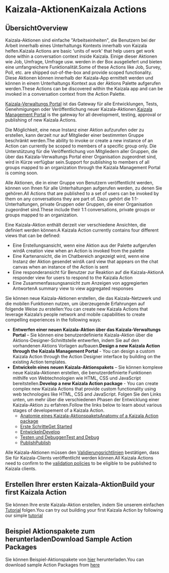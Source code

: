 # <a name="kaizala-actions"></a><span data-ttu-id="e3d3c-101">Kaizala-Aktionen</span><span class="sxs-lookup"><span data-stu-id="e3d3c-101">Kaizala Actions</span></span>

## <a name="overview"></a><span data-ttu-id="e3d3c-102">Übersicht</span><span class="sxs-lookup"><span data-stu-id="e3d3c-102">Overview</span></span>
<span data-ttu-id="e3d3c-103">Kaizala-Aktionen sind einfache "Arbeitseinheiten", die Benutzern bei der Arbeit innerhalb eines Unterhaltungs Kontexts innerhalb von Kaizala helfen.</span><span class="sxs-lookup"><span data-stu-id="e3d3c-103">Kaizala Actions are basic 'units of work' that help users get work done within a conversation context inside Kaizala.</span></span> <span data-ttu-id="e3d3c-104">Einige dieser Aktionen wie Job, Umfrage, Umfrage usw. werden in der Box ausgeliefert und bieten eine umfangreichere Funktionalität.</span><span class="sxs-lookup"><span data-stu-id="e3d3c-104">Some of these Actions like Job, Survey, Poll, etc. are shipped out-of-the-box and provide scoped functionality.</span></span> <span data-ttu-id="e3d3c-105">Diese Aktionen können innerhalb der Kaizala-App ermittelt werden und können in einem Unterhaltungs Kontext aus der Aktions Palette aufgerufen werden.</span><span class="sxs-lookup"><span data-stu-id="e3d3c-105">These Actions can be discovered within the Kaizala app and can be invoked in a conversation context from the Action Palette.</span></span> 

<span data-ttu-id="e3d3c-106">[Kaizala-Verwaltungs Portal](https://manage.kaiza.la) ist das Gateway für alle Entwicklungen, Tests, Genehmigungen oder Veröffentlichung neuer Kaizala-Aktionen.</span><span class="sxs-lookup"><span data-stu-id="e3d3c-106">[Kaizala Management Portal](https://manage.kaiza.la) is the gateway for all development, testing, approval or publishing of new Kaizala Actions.</span></span>

<span data-ttu-id="e3d3c-107">Die Möglichkeit, eine neue Instanz einer Aktion aufzurufen oder zu erstellen, kann derzeit nur auf Mitglieder einer bestimmten Gruppe beschränkt werden.</span><span class="sxs-lookup"><span data-stu-id="e3d3c-107">The ability to invoke or create a new instance of an Action can currently be scoped to members of a specific group only.</span></span> <span data-ttu-id="e3d3c-108">Die Unterstützung für die Veröffentlichung von Mitgliedern aller Gruppen, die über das Kaizala-Verwaltungs Portal einer Organisation zugeordnet sind, wird in Kürze verfügbar sein.</span><span class="sxs-lookup"><span data-stu-id="e3d3c-108">Support for publishing to members of all groups mapped to an organization through the Kaizala Management Portal is coming soon.</span></span>

<span data-ttu-id="e3d3c-109">Alle Aktionen, die in einer Gruppe von Benutzern veröffentlicht werden, können von Ihnen für alle Unterhaltungen aufgerufen werden, zu denen Sie gehören.</span><span class="sxs-lookup"><span data-stu-id="e3d3c-109">All Actions that are published to a set of users can be invoked by them on any conversations they are part of.</span></span> <span data-ttu-id="e3d3c-110">Dazu gehört die 1:1-Unterhaltungen, private Gruppen oder Gruppen, die einer Organisation zugeordnet sind.</span><span class="sxs-lookup"><span data-stu-id="e3d3c-110">These include their 1:1 conversations, private groups or groups mapped to an organization.</span></span>

<span data-ttu-id="e3d3c-111">Eine Kaizala-Aktion enthält derzeit vier verschiedene Ansichten, die definiert werden können:</span><span class="sxs-lookup"><span data-stu-id="e3d3c-111">A Kaizala Action currently contains four different views that can be defined:</span></span>

* <span data-ttu-id="e3d3c-112">Eine Erstellungsansicht, wenn eine Aktion aus der Palette aufgerufen wird</span><span class="sxs-lookup"><span data-stu-id="e3d3c-112">A creation view when an Action is invoked from the palette</span></span>
* <span data-ttu-id="e3d3c-113">Eine Kartenansicht, die im Chatbereich angezeigt wird, wenn eine Instanz der Aktion gesendet wird</span><span class="sxs-lookup"><span data-stu-id="e3d3c-113">A card view that appears on the chat canvas when an instance of the Action is sent</span></span>
* <span data-ttu-id="e3d3c-114">Eine responderansicht für Benutzer zur Reaktion auf die Kaizala-Aktion</span><span class="sxs-lookup"><span data-stu-id="e3d3c-114">A responder view for users to respond to the Kaizala Action</span></span>
* <span data-ttu-id="e3d3c-115">Eine Zusammenfassungsansicht zum Anzeigen von aggregierten Antworten</span><span class="sxs-lookup"><span data-stu-id="e3d3c-115">A summary view to view aggregated responses</span></span>

<span data-ttu-id="e3d3c-116">Sie können neue Kaizala-Aktionen erstellen, die das Kaizala-Netzwerk und die mobilen Funktionen nutzen, um überzeugende Erfahrungen auf folgende Weise zu erstellen:</span><span class="sxs-lookup"><span data-stu-id="e3d3c-116">You can create new Kaizala Actions that leverage Kaizala’s people network and mobile capabilities to create compelling experiences in the following ways:</span></span>

* <span data-ttu-id="e3d3c-117">**Entwerfen einer neuen Kaizala-Aktion über das Kaizala-Verwaltungs Portal** – Sie können eine benutzerdefinierte Kaizala-Aktion über die Aktions-Designer-Schnittstelle entwerfen, indem Sie auf den vorhandenen Aktions Vorlagen aufbauen.</span><span class="sxs-lookup"><span data-stu-id="e3d3c-117">**Design a new Kaizala Action through the Kaizala Management Portal** - You can design a custom Kaizala Action through the Action Designer interface by building on the existing Action templates.</span></span>
* <span data-ttu-id="e3d3c-118">**Entwickeln eines neuen Kaizala-Aktionspakets** – Sie können komplexe neue Kaizala-Aktionen erstellen, die benutzerdefinierte Funktionen mithilfe von Webtechnologien wie HTML, CSS und JavaScript bereitstellen.</span><span class="sxs-lookup"><span data-stu-id="e3d3c-118">**Develop a new Kaizala Action package** - You can create complex new Kaizala Actions that provide custom functionality using web technologies like HTML, CSS and JavaScript.</span></span> <span data-ttu-id="e3d3c-119">Folgen Sie den Links unten, um mehr über die verschiedenen Phasen der Entwicklung einer Kaizala-Aktion zu erfahren.</span><span class="sxs-lookup"><span data-stu-id="e3d3c-119">Follow the links below to learn about various stages of developement of a Kaizala Action.</span></span>
    *   [<span data-ttu-id="e3d3c-120">Anatomie eines Kaizala-Aktionspakets</span><span class="sxs-lookup"><span data-stu-id="e3d3c-120">Anatomy of a Kaizala Action package</span></span>](anatomy.md)
    *   [<span data-ttu-id="e3d3c-121">Erste Schritte</span><span class="sxs-lookup"><span data-stu-id="e3d3c-121">Get Started</span></span>](get_started.md)
    *   [<span data-ttu-id="e3d3c-122">Entwickeln</span><span class="sxs-lookup"><span data-stu-id="e3d3c-122">Develop</span></span>](develop.md)
    *   [<span data-ttu-id="e3d3c-123">Testen und Debuggen</span><span class="sxs-lookup"><span data-stu-id="e3d3c-123">Test and Debug</span></span>](test.md)
    *   [<span data-ttu-id="e3d3c-124">Publish</span><span class="sxs-lookup"><span data-stu-id="e3d3c-124">Publish</span></span>](publish.md)

<span data-ttu-id="e3d3c-125">Alle Kaizala-Aktionen müssen den [Validierungsrichtlinien](validation.md) bestätigen, dass Sie für Kaizala-Clients veröffentlicht werden können.</span><span class="sxs-lookup"><span data-stu-id="e3d3c-125">All Kaizala Actions need to confirm to the [validation policies](validation.md) to be eligible to be published to Kaizala clients.</span></span>

## <a name="build-your-first-kaizala-action"></a><span data-ttu-id="e3d3c-126">Erstellen Ihrer ersten Kaizala-Aktion</span><span class="sxs-lookup"><span data-stu-id="e3d3c-126">Build your first Kaizala Action</span></span>

<span data-ttu-id="e3d3c-127">Sie können Ihre erste Kaizala-Aktion erstellen, indem Sie unserem einfachen [Tutorial](tutorial.md) folgen.</span><span class="sxs-lookup"><span data-stu-id="e3d3c-127">You can try out building your first Kaizala Action by following our simple [tutorial](tutorial.md)</span></span>

## <a name="download-sample-action-packages"></a><span data-ttu-id="e3d3c-128">Beispiel Aktionspakete zum herunterladen</span><span class="sxs-lookup"><span data-stu-id="e3d3c-128">Download Sample Action Packages</span></span>

<span data-ttu-id="e3d3c-129">Sie können Beispiel-Aktionspakete von [hier](https://manage.kaiza.la/MiniApps/DownloadSDK) herunterladen.</span><span class="sxs-lookup"><span data-stu-id="e3d3c-129">You can download sample Action Packages from [here](https://manage.kaiza.la/MiniApps/DownloadSDK)</span></span>
